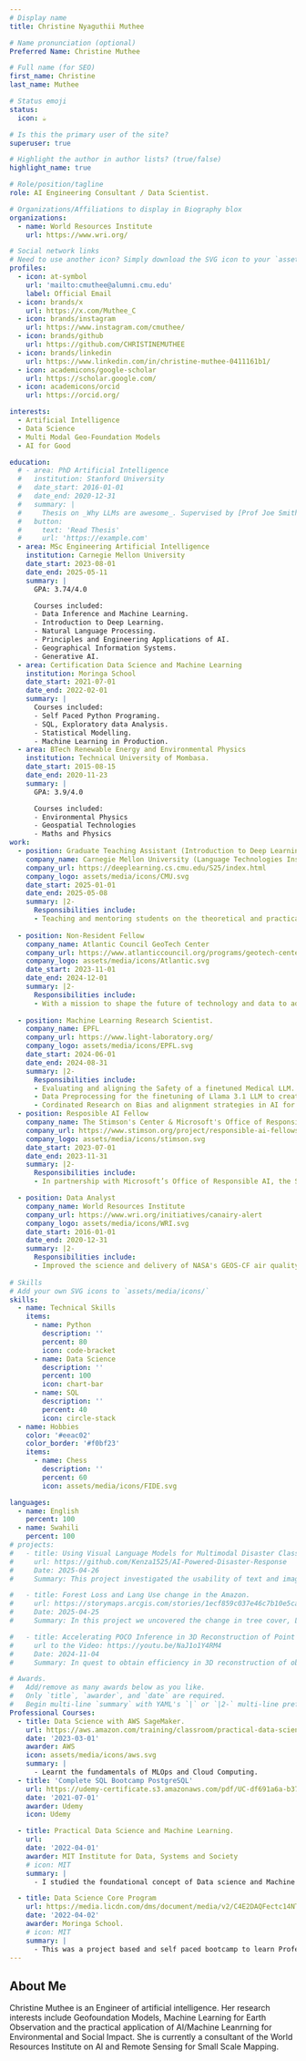 ```yaml
---
# Display name
title: Christine Nyaguthii Muthee

# Name pronunciation (optional)
Preferred Name: Christine Muthee

# Full name (for SEO)
first_name: Christine 
last_name: Muthee

# Status emoji
status:
  icon: ☕️ 

# Is this the primary user of the site?
superuser: true

# Highlight the author in author lists? (true/false)
highlight_name: true

# Role/position/tagline
role: AI Engineering Consultant / Data Scientist.

# Organizations/Affiliations to display in Biography blox
organizations:
  - name: World Resources Institute
    url: https://www.wri.org/

# Social network links
# Need to use another icon? Simply download the SVG icon to your `assets/media/icons/` folder.
profiles:
  - icon: at-symbol
    url: 'mailto:cmuthee@alumni.cmu.edu'
    label: Official Email
  - icon: brands/x
    url: https://x.com/Muthee_C
  - icon: brands/instagram
    url: https://www.instagram.com/cmuthee/
  - icon: brands/github
    url: https://github.com/CHRISTINEMUTHEE
  - icon: brands/linkedin
    url: https://www.linkedin.com/in/christine-muthee-0411161b1/
  - icon: academicons/google-scholar
    url: https://scholar.google.com/
  - icon: academicons/orcid
    url: https://orcid.org/

interests:
  - Artificial Intelligence
  - Data Science 
  - Multi Modal Geo-Foundation Models
  - AI for Good

education:
  # - area: PhD Artificial Intelligence
  #   institution: Stanford University
  #   date_start: 2016-01-01
  #   date_end: 2020-12-31
  #   summary: |
  #     Thesis on _Why LLMs are awesome_. Supervised by [Prof Joe Smith](https://example.com). Presented papers at 5 IEEE conferences with the contributions being published in 2 Springer journals.
  #   button:
  #     text: 'Read Thesis'
  #     url: 'https://example.com'
  - area: MSc Engineering Artificial Intelligence
    institution: Carnegie Mellon University 
    date_start: 2023-08-01
    date_end: 2025-05-11
    summary: |
      GPA: 3.74/4.0

      Courses included:
      - Data Inference and Machine Learning.
      - Introduction to Deep Learning.
      - Natural Language Processing.
      - Principles and Engineering Applications of AI.
      - Geographical Information Systems.
      - Generative AI.   
  - area: Certification Data Science and Machine Learning
    institution: Moringa School
    date_start: 2021-07-01
    date_end: 2022-02-01
    summary: |
      Courses included:
      - Self Paced Python Programing.
      - SQL, Exploratory data Analysis.
      - Statistical Modelling.
      - Machine Learning in Production.   
  - area: BTech Renewable Energy and Environmental Physics
    institution: Technical University of Mombasa.
    date_start: 2015-08-15
    date_end: 2020-11-23
    summary: |
      GPA: 3.9/4.0

      Courses included:
      - Environmental Physics
      - Geospatial Technologies
      - Maths and Physics
work:
  - position: Graduate Teaching Assistant (Introduction to Deep Learning)
    company_name: Carnegie Mellon University (Language Technologies Institute)
    company_url: https://deeplearning.cs.cmu.edu/S25/index.html
    company_logo: assets/media/icons/CMU.svg
    date_start: 2025-01-01
    date_end: 2025-05-08
    summary: |2-
      Responsibilities include:
      - Teaching and mentoring students on the theoretical and practical concepts of deep learning.
  
  - position: Non-Resident Fellow
    company_name: Atlantic Council GeoTech Center
    company_url: https://www.atlanticcouncil.org/programs/geotech-center/about-us/
    company_logo: assets/media/icons/Atlantic.svg
    date_start: 2023-11-01
    date_end: 2024-12-01
    summary: |2-
      Responsibilities include:
      - With a mission to shape the future of technology and data to advance people, the planet, prosperity, and peace, the Atlantic Council's Geotech Centre offered me an opportunity to join other subject matter experts and decision-makers to consider the broader societal, economic, and geopolitical implications of new and emerging technologies; and leverage technology to solve global challenges
  
  - position: Machine Learning Research Scientist.
    company_name: EPFL
    company_url: https://www.light-laboratory.org/
    company_logo: assets/media/icons/EPFL.svg
    date_start: 2024-06-01
    date_end: 2024-08-31
    summary: |2-
      Responsibilities include:
      - Evaluating and aligning the Safety of a finetuned Medical LLM.
      - Data Preprocessing for the finetuning of Llama 3.1 LLM to create.
      - Cordinated Research on Bias and alignment strategies in AI for Health Care.
  - position: Resposible AI Fellow
    company_name: The Stimson's Center & Microsoft's Office of Responsible AI.
    company_url: https://www.stimson.org/project/responsible-ai-fellowship/
    company_logo: assets/media/icons/stimson.svg
    date_start: 2023-07-01
    date_end: 2023-11-31
    summary: |2-
      Responsibilities include:
      - In partnership with Microsoft’s Office of Responsible AI, the Strategic Foresight Hub at Stimson established a fellowship program to convene diverse stakeholders to examine AI applications and evaluate their impacts in developing countries. We sought to understand how AI-related harms and benefits manifest in various social, cultural, economic, and environmental contexts. We also identified technological and regulatory solutions that could help mitigate risks and maximize opportunities.

  - position: Data Analyst 
    company_name: World Resources Institute 
    company_url: https://www.wri.org/initiatives/canairy-alert
    company_logo: assets/media/icons/WRI.svg
    date_start: 2016-01-01
    date_end: 2020-12-31
    summary: |2-
      Responsibilities include:
      - Improved the science and delivery of NASA's GEOS-CF air quality forecast to data deprived cities in Africa by scaling down its course resolution using low cost sensors.
    
# Skills
# Add your own SVG icons to `assets/media/icons/`
skills:
  - name: Technical Skills
    items:
      - name: Python
        description: ''
        percent: 80
        icon: code-bracket
      - name: Data Science
        description: ''
        percent: 100
        icon: chart-bar
      - name: SQL
        description: ''
        percent: 40
        icon: circle-stack
  - name: Hobbies
    color: '#eeac02'
    color_border: '#f0bf23'
    items:
      - name: Chess
        description: ''
        percent: 60
        icon: assets/media/icons/FIDE.svg

languages:
  - name: English
    percent: 100
  - name: Swahili
    percent: 100
# projects:
#   - title: Using Visual Language Models for Multimodal Disaster Classification.
#     url: https://github.com/Kenza1525/AI-Powered-Disaster-Response
#     Date: 2025-04-26
#     Summary: This project investigated the usability of text and images for Disaster classification. We leveraged Multi Modal Data from CrisisMMD and compared the performance of Visual Language Models with Contrastive Objectives against a Knowledge-infused and Explainable Multimodal Attention Network to classify Multiple Disaster based Tasks.

#   - title: Forest Loss and Lang Use change in the Amazon.
#     url: https://storymaps.arcgis.com/stories/1ecf859c037e46c7b10e5ca7571a36ac
#     Date: 2025-04-25
#     Summary: In this project we uncovered the change in tree cover, Land Use and Biodiversity Trends in the Amazon Rain Forest since the 1980's and the underlying sources among them encroachment of protected areas, conversion of forest areas to farm lands and population growth. This research project also uncovered Hotspots for species extinction and the need for stringent legal measures against deforestation.   

#   - title: Accelerating POCO Inference in 3D Reconstruction of Point Clouds.
#     url to the Video: https://youtu.be/NaJ1o1Y4RM4
#     Date: 2024-11-04
#     Summary: In quest to obtain efficiency in 3D reconstruction of objects, we enhanced POCO (Point Convolution for Surface Reconstruction) by utilizing Graphical Attention Network for feature learning. Here we treated Point clouds as nodes in a graph and assigned variable weights (feature weighting) to point cloud neighbors and performed Occupancy prediction using a final Linear Layer.

# Awards.
#   Add/remove as many awards below as you like.
#   Only `title`, `awarder`, and `date` are required.
#   Begin multi-line `summary` with YAML's `|` or `|2-` multi-line prefix and indent 2 spaces below.
Professional Courses:
  - title: Data Science with AWS SageMaker.
    url: https://aws.amazon.com/training/classroom/practical-data-science-with-amazon-sagemaker/
    date: '2023-03-01'
    awarder: AWS
    icon: assets/media/icons/aws.svg
    summary: |
      - Learnt the fundamentals of MLOps and Cloud Computing.
  - title: 'Complete SQL Bootcamp PostgreSQL'
    url: https://udemy-certificate.s3.amazonaws.com/pdf/UC-df691a6a-b374-49ea-910c-f9a625eb0d82.pdf
    date: '2021-07-01'
    awarder: Udemy
    icon: Udemy

  - title: Practical Data Science and Machine Learning.
    url: 
    date: '2022-04-01'
    awarder: MIT Institute for Data, Systems and Society
    # icon: MIT
    summary: |
      - I studied the foundational concept of Data science and Machine Learning. By the end, I was familiar with the significant technological trends applied to make Data Driven Decisions at scale.    

  - title: Data Science Core Program
    url: https://media.licdn.com/dms/document/media/v2/C4E2DAQFectc14NTegw/profile-treasury-document-pdf-analyzed/profile-treasury-document-pdf-analyzed/0/1645774166314?e=1749081600&v=beta&t=PgYb3R_nb2zPYSil4do_wKjXFGyiiIKdEKrrgzfi0iw
    date: '2022-04-02'
    awarder: Moringa School. 
    # icon: MIT
    summary: |
      - This was a project based and self paced bootcamp to learn Professional application of Data Visualization, Data Science and Machine Learning. 
---
```


## About Me

Christine Muthee is an Engineer of artificial intelligence. Her research interests include Geofoundation Models, Machine Learning for Earth Observation and the practical application of AI/Machine Leanrning for Environmental and Social Impact. She is currently a consultant of the World Resources Institute on AI and Remote Sensing for Small Scale Mapping.
